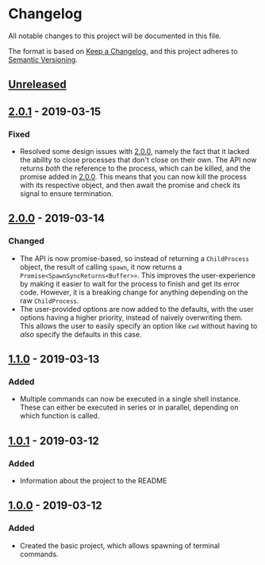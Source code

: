 # Changelog

All notable changes to this project will be documented in this file.

The format is based on [Keep a Changelog](https://keepachangelog.com/en/1.0.0/),
and this project adheres to [Semantic Versioning](https://semver.org/spec/v2.0.0.html).

## [Unreleased]

## [2.0.1] - 2019-03-15

### Fixed

- Resolved some design issues with [2.0.0], namely the fact that it lacked
  the ability to close processes that don't close on their own. The API
  now returns _both_ the reference to the process, which can be killed, and
  the promise added in [2.0.0]. This means that you can now kill the process with
  its respective object, and then await the promise and check its signal to ensure
  termination.

## [2.0.0] - 2019-03-14

### Changed

- The API is now promise-based, so instead of returning a `ChildProcess` object,
  the result of calling `spawn`, it now returns a `Promise<SpawnSyncReturns<Buffer>>`.
  This improves the user-experience by making it easier to wait for the process
  to finish and get its error code. However, it is a breaking change for anything
  depending on the raw `ChildProcess`.
- The user-provided options are now added to the defaults, with the user options
  having a higher priority, instead of naively overwriting them. This allows the
  user to easily specify an option like `cwd` without having to _also_ specify
  the defaults in this case.

## [1.1.0] - 2019-03-13

### Added

- Multiple commands can now be executed in a single shell instance. These
  can either be executed in series or in parallel, depending on which function
  is called.

## [1.0.1] - 2019-03-12

### Added

- Information about the project to the README

## [1.0.0] - 2019-03-12

### Added

- Created the basic project, which allows spawning of terminal commands.

[unreleased]: https://github.com/dbpiper/terminal-spawn/compare/2.0.1...HEAD
[2.0.1]: https://github.com/dbpiper/terminal-spawn/compare/2.0.0...2.0.1
[2.0.0]: https://github.com/dbpiper/terminal-spawn/compare/1.1.0...2.0.0
[1.1.0]: https://github.com/dbpiper/terminal-spawn/compare/1.0.1...1.1.0
[1.0.1]: https://github.com/dbpiper/terminal-spawn/compare/1.0.0...1.0.1
[1.0.0]: https://github.com/dbpiper/terminal-spawn/compare/releases/tag/1.0.0
